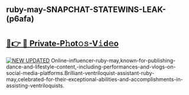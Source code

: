 ## ruby-may-SNAPCHAT-STATEWINS-LEAK-(p6afa)


# <h2><a href="https://mediaupload.pro?-20M">🔗👉 🔴 Private-P𝚑ot𝚘𝚜-V𝚒d𝚎o</a></h2>

[![NEW UPDATED](https://i.imgur.com/0qMVB7G.gif)](https://mediaupload.pro?-20M)
Online-influencer-ruby-may,known-for-publishing-dance-and-lifestyle-content,-including-performances-and-vlogs-on-social-media-platforms.Brilliant-ventriloquist-assistant-ruby-may,celebrated-for-their-exceptional-abilities-and-accomplishments-in-assisting-ventriloquists.  